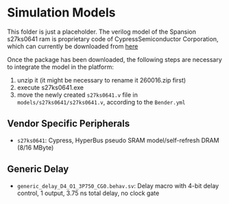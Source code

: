 # Simulation Models

This folder is just a placeholder. The verilog model of the Spansion s27ks0641 ram is proprietary code of CypressSemiconductor Corporation, which can currently be downloaded from [here](https://www.infineon.com/dgdl/Infineon-S27KL0641_S27KS0641_VERILOG-SimulationModels-v05_00-EN.zip?fileId=8ac78c8c7d0d8da4017d0f6349a14f68)

Once the package has been downloaded, the following steps are necessary to integrate the model in the platform:

1. unzip it (it might be necessary to rename it 260016.zip first)
2. execute s27ks0641.exe 
3. move the newly created `s27ks0641.v` file in `models/s27ks0641/s27ks0641.v`, according to the `Bender.yml`

## Vendor Specific Peripherals

- `s27ks0641`: Cypress, HyperBus pseudo SRAM model/self-refresh DRAM (8/16 MByte)

## Generic Delay

- `generic_delay_D4_O1_3P750_CG0.behav.sv`: Delay macro with 4-bit delay control, 1 output, 3.75 ns total delay, no clock gate
